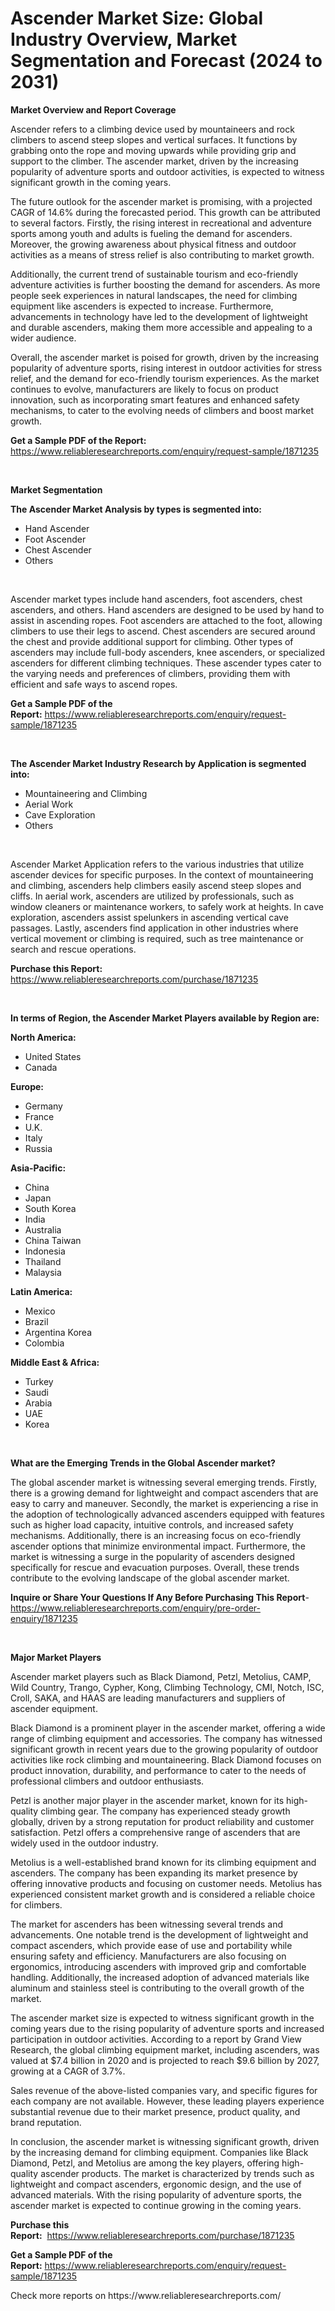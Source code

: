 <p><h1>Ascender Market Size: Global Industry Overview, Market Segmentation and Forecast (2024 to 2031)</h1></p><p><strong>Market Overview and Report Coverage</strong></p>
<p><p>Ascender refers to a climbing device used by mountaineers and rock climbers to ascend steep slopes and vertical surfaces. It functions by grabbing onto the rope and moving upwards while providing grip and support to the climber. The ascender market, driven by the increasing popularity of adventure sports and outdoor activities, is expected to witness significant growth in the coming years.</p><p>The future outlook for the ascender market is promising, with a projected CAGR of 14.6% during the forecasted period. This growth can be attributed to several factors. Firstly, the rising interest in recreational and adventure sports among youth and adults is fueling the demand for ascenders. Moreover, the growing awareness about physical fitness and outdoor activities as a means of stress relief is also contributing to market growth.</p><p>Additionally, the current trend of sustainable tourism and eco-friendly adventure activities is further boosting the demand for ascenders. As more people seek experiences in natural landscapes, the need for climbing equipment like ascenders is expected to increase. Furthermore, advancements in technology have led to the development of lightweight and durable ascenders, making them more accessible and appealing to a wider audience.</p><p>Overall, the ascender market is poised for growth, driven by the increasing popularity of adventure sports, rising interest in outdoor activities for stress relief, and the demand for eco-friendly tourism experiences. As the market continues to evolve, manufacturers are likely to focus on product innovation, such as incorporating smart features and enhanced safety mechanisms, to cater to the evolving needs of climbers and boost market growth.</p></p>
<p><strong>Get a Sample PDF of the Report:</strong> <a href="https://www.reliableresearchreports.com/enquiry/request-sample/1871235">https://www.reliableresearchreports.com/enquiry/request-sample/1871235</a></p>
<p>&nbsp;</p>
<p><strong>Market Segmentation</strong></p>
<p><strong>The Ascender Market Analysis by types is segmented into:</strong></p>
<p><ul><li>Hand Ascender</li><li>Foot Ascender</li><li>Chest Ascender</li><li>Others</li></ul></p>
<p>&nbsp;</p>
<p><p>Ascender market types include hand ascenders, foot ascenders, chest ascenders, and others. Hand ascenders are designed to be used by hand to assist in ascending ropes. Foot ascenders are attached to the foot, allowing climbers to use their legs to ascend. Chest ascenders are secured around the chest and provide additional support for climbing. Other types of ascenders may include full-body ascenders, knee ascenders, or specialized ascenders for different climbing techniques. These ascender types cater to the varying needs and preferences of climbers, providing them with efficient and safe ways to ascend ropes.</p></p>
<p><strong>Get a Sample PDF of the Report:</strong>&nbsp;<a href="https://www.reliableresearchreports.com/enquiry/request-sample/1871235">https://www.reliableresearchreports.com/enquiry/request-sample/1871235</a></p>
<p>&nbsp;</p>
<p><strong>The Ascender Market Industry Research by Application is segmented into:</strong></p>
<p><ul><li>Mountaineering and Climbing</li><li>Aerial Work</li><li>Cave Exploration</li><li>Others</li></ul></p>
<p>&nbsp;</p>
<p><p>Ascender Market Application refers to the various industries that utilize ascender devices for specific purposes. In the context of mountaineering and climbing, ascenders help climbers easily ascend steep slopes and cliffs. In aerial work, ascenders are utilized by professionals, such as window cleaners or maintenance workers, to safely work at heights. In cave exploration, ascenders assist spelunkers in ascending vertical cave passages. Lastly, ascenders find application in other industries where vertical movement or climbing is required, such as tree maintenance or search and rescue operations.</p></p>
<p><strong>Purchase this Report:</strong>&nbsp; <a href="https://www.reliableresearchreports.com/purchase/1871235">https://www.reliableresearchreports.com/purchase/1871235</a></p>
<p>&nbsp;</p>
<p><strong>In terms of Region, the Ascender Market Players available by Region are:</strong></p>
<p>
    <p> <strong> North America: </strong>
        <ul>
            <li>United States</li>
            <li>Canada</li>
        </ul>
        </p> 
    <p> <strong> Europe: </strong>
        <ul>
            <li>Germany</li>
            <li>France</li>
            <li>U.K.</li>
            <li>Italy</li>
            <li>Russia</li>
        </ul>
        </p> 
    <p> <strong> Asia-Pacific: </strong>
        <ul>
            <li>China</li>
            <li>Japan</li>
            <li>South Korea</li>
            <li>India</li>
            <li>Australia</li>
            <li>China Taiwan</li>
            <li>Indonesia</li>
            <li>Thailand</li>
            <li>Malaysia</li>
        </ul>
        </p> 
    <p> <strong> Latin America: </strong>
        <ul>
            <li>Mexico</li>
            <li>Brazil</li>
            <li>Argentina Korea</li>
            <li>Colombia</li>
        </ul>
        </p> 
    <p> <strong> Middle East & Africa: </strong>
        <ul>
            <li>Turkey</li>
            <li>Saudi</li>
            <li>Arabia</li>
            <li>UAE</li>
            <li>Korea</li>
        </ul>
    </p>
    </p>
<p>&nbsp;</p>
<p><strong>What are the Emerging Trends in the Global Ascender market?</strong></p>
<p><p>The global ascender market is witnessing several emerging trends. Firstly, there is a growing demand for lightweight and compact ascenders that are easy to carry and maneuver. Secondly, the market is experiencing a rise in the adoption of technologically advanced ascenders equipped with features such as higher load capacity, intuitive controls, and increased safety mechanisms. Additionally, there is an increasing focus on eco-friendly ascender options that minimize environmental impact. Furthermore, the market is witnessing a surge in the popularity of ascenders designed specifically for rescue and evacuation purposes. Overall, these trends contribute to the evolving landscape of the global ascender market.</p></p>
<p><strong>Inquire or Share Your Questions If Any Before Purchasing This Report</strong>- <a href="https://www.reliableresearchreports.com/enquiry/pre-order-enquiry/1871235">https://www.reliableresearchreports.com/enquiry/pre-order-enquiry/1871235</a></p>
<p>&nbsp;</p>
<p><strong>Major Market Players</strong></p>
<p><p>Ascender market players such as Black Diamond, Petzl, Metolius, CAMP, Wild Country, Trango, Cypher, Kong, Climbing Technology, CMI, Notch, ISC, Croll, SAKA, and HAAS are leading manufacturers and suppliers of ascender equipment.</p><p>Black Diamond is a prominent player in the ascender market, offering a wide range of climbing equipment and accessories. The company has witnessed significant growth in recent years due to the growing popularity of outdoor activities like rock climbing and mountaineering. Black Diamond focuses on product innovation, durability, and performance to cater to the needs of professional climbers and outdoor enthusiasts.</p><p>Petzl is another major player in the ascender market, known for its high-quality climbing gear. The company has experienced steady growth globally, driven by a strong reputation for product reliability and customer satisfaction. Petzl offers a comprehensive range of ascenders that are widely used in the outdoor industry.</p><p>Metolius is a well-established brand known for its climbing equipment and ascenders. The company has been expanding its market presence by offering innovative products and focusing on customer needs. Metolius has experienced consistent market growth and is considered a reliable choice for climbers.</p><p>The market for ascenders has been witnessing several trends and advancements. One notable trend is the development of lightweight and compact ascenders, which provide ease of use and portability while ensuring safety and efficiency. Manufacturers are also focusing on ergonomics, introducing ascenders with improved grip and comfortable handling. Additionally, the increased adoption of advanced materials like aluminum and stainless steel is contributing to the overall growth of the market.</p><p>The ascender market size is expected to witness significant growth in the coming years due to the rising popularity of adventure sports and increased participation in outdoor activities. According to a report by Grand View Research, the global climbing equipment market, including ascenders, was valued at $7.4 billion in 2020 and is projected to reach $9.6 billion by 2027, growing at a CAGR of 3.7%.</p><p>Sales revenue of the above-listed companies vary, and specific figures for each company are not available. However, these leading players experience substantial revenue due to their market presence, product quality, and brand reputation.</p><p>In conclusion, the ascender market is witnessing significant growth, driven by the increasing demand for climbing equipment. Companies like Black Diamond, Petzl, and Metolius are among the key players, offering high-quality ascender products. The market is characterized by trends such as lightweight and compact ascenders, ergonomic design, and the use of advanced materials. With the rising popularity of adventure sports, the ascender market is expected to continue growing in the coming years.</p></p>
<p><strong>Purchase this Report:</strong>&nbsp;&nbsp;<a href="https://www.reliableresearchreports.com/purchase/1871235">https://www.reliableresearchreports.com/purchase/1871235</a></p>
<p></p>
<p><strong>Get a Sample PDF of the Report:</strong>&nbsp;<a href="https://www.reliableresearchreports.com/enquiry/request-sample/1871235">https://www.reliableresearchreports.com/enquiry/request-sample/1871235</a></p>
<p>Check more reports on https://www.reliableresearchreports.com/</p>
